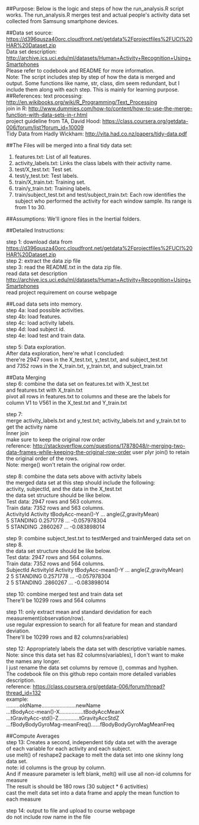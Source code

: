 



##Purpose:
Below is the logic and steps of how the run_analysis.R script works. The run_analysis.R merges test and actual people's activity data set collected from Samsung smartphone devices.

##Data set source:
   https://d396qusza40orc.cloudfront.net/getdata%2Fprojectfiles%2FUCI%20HAR%20Dataset.zip    
Data set description: http://archive.ics.uci.edu/ml/datasets/Human+Activity+Recognition+Using+Smartphones  
Please refer to codebook and README for more information.  
Note: The script includes step by step of how the data is merged and output.
      Some functions like name, str, class, dim seem redundant, but I include them
        along with each step. This is mainly for learning purpose.
##References:
text processing: http://en.wikibooks.org/wiki/R_Programming/Text_Processing  
join in R: http://www.dummies.com/how-to/content/how-to-use-the-merge-function-with-data-sets-in-r.html  
project guideline from TA, David Hood: https://class.coursera.org/getdata-006/forum/list?forum_id=10009  
Tidy Data from Hadly Wickham: http://vita.had.co.nz/papers/tidy-data.pdf  

##The Files will be merged into a final tidy data set:
 1. features.txt:      List of all features.
 2. activity_labels.txt: Links the class labels with their activity name.
 3. test/X_test.txt:   Test set.
 4. test/y_test.txt:   Test labels.
 5. train/X_train.txt: Training set.
 6. train/y_train.txt: Training labels.
 7. train/subject_test.txt and test/subject_train.txt: Each row identifies the subject who performed the activity for each window sample. Its range is from 1 to 30. 

##Assumptions: 
  We'll ignore files in the Inertial folders.

##Detailed Instructions:

step 1: download data from https://d396qusza40orc.cloudfront.net/getdata%2Fprojectfiles%2FUCI%20HAR%20Dataset.zip   
step 2: extract the data zip file  
step 3: read the README.txt in the data zip file.  
        read data set description http://archive.ics.uci.edu/ml/datasets/Human+Activity+Recognition+Using+Smartphones  
        read project requirement on course webpage  

##Load data sets into memory.   
step 4a: load possible activities.  
step 4b: load features.  
step 4c: load activity labels.  
step 4d: load  subject id.  
step 4e: load test and train data.

step 5: Data exploration.  
After data exploration, here're what I concluded:   
 there're 2947 rows in the X_test.txt, y_test.txt, and subject_test.txt  
 and 7352 rows in the X_train.txt, y_train.txt, and subject_train.txt  

##Data Merging   
step 6: combine the data set on features.txt with X_test.txt  
       and features.txt with X_train.txt   
 pivot all rows in features.txt to columns and these are the labels for  
 column V1 to V561 in the X_test.txt and Y_train.txt  

step 7:  
merge activity_labels.txt and y_test.txt; activity_labels.txt and y_train.txt to get the activity name  
Inner join  
make sure to keep the original row order  
 reference: http://stackoverflow.com/questions/17878048/r-merging-two-data-frames-while-keeping-the-original-row-order 
 user plyr join() to retain the original order of the rows.  
 Note: merge() won't retain the original row order.  

step 8: combine the data sets above with activity labels  
the merged data set at this step should include the following:  
  activity, subjectId, and the data in the X_test.txt  
 the data set structure should be like below.  
 Test data:  2947 rows and 563 columns.  
 Train data: 7352 rows and 563 columns.  
 ActivityId  Activity tBodyAcc-mean()-Y  ...  angle(Z,gravityMean)  
     5      STANDING    0.2571778        ...    -0.057978304  
     5      STANDING     .2860267        ...    -0.083898014  

step 9: combine subject_test.txt to testMerged and trainMerged data set on step 8.  
 the data set structure should be like below.  
 Test data:  2947 rows and 564 columns.  
 Train data: 7352 rows and 564 columns.  
 SubjectId ActivityId  Activity  tBodyAcc-mean()-Y  ...  angle(Z,gravityMean)  
     2       5         STANDING    0.2571778        ...    -0.057978304  
     2       5         STANDING     .2860267        ...    -0.083898014  

step 10: combine merged test and train data set  
 There'll be 10299 rows and 564 columns  

step 11: only extract mean and standard devidation for each measurement(observation/row).  
use regular expression to search for all feature for mean and standard deviation.  
 There'll be 10299 rows and 82 columns(variables)  

step 12: Appropriately labels the data set with descriptive variable names.  
Note: since this data set has 82 columns(variables), I don't want to make the names any longer.  
 I just rename the data set columns by remove (), commas and hyphen.   
 The codebook file on this github repo contain more detailed variables description.  
reference: https://class.coursera.org/getdata-006/forum/thread?thread_id=132  
example:   
.........oldName.......................newName  
...tBodyAcc-mean()-X................tBodyAccMeanX  
...tGravityAcc-std()-Z..............tGravityAccStdZ   
...fBodyBodyGyroMag-meanFreq()......fBodyBodyGyroMagMeanFreq   

##Compute Averages   
step 13: Creates a second, independent tidy data set with the average   
of each variable for each activity and each subject.  
use melt() of reshape2 package to melt the data set into one skinny long data set.  
note: id columns is the group by column.  
 And if measure parameter is left blank, melt() will use all non-id columns for measure  
The result is should be 180 rows (30 subject * 6 activities)  
cast the melt data set into a data frame and apply the mean function to each measure    

step 14: output to file and upload to course webpage  
do not include row name in the file  
